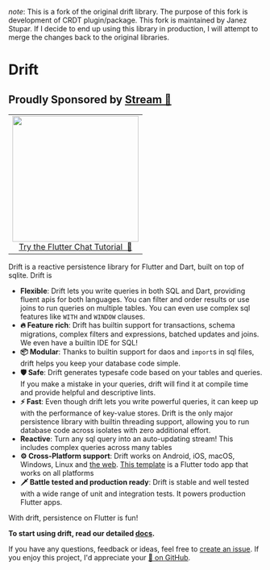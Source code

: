 _note_: This is a fork of the original drift library. The purpose of this fork is development of CRDT plugin/package.
This fork is maintained by Janez Stupar. If I decide to end up using this library in production, I will attempt to merge the changes back to the original libraries.

# Drift

## Proudly Sponsored by [Stream 💙](https://getstream.io/chat/sdk/flutter/?utm_source=Moor&utm_medium=Github_Repo_Content_Ad&utm_content=Developer&utm_campaign=Moor_July2022_FlutterChatSDK_klmh22)

<p align="center">
<table>
    <tbody>
        <tr>
            <td align="center">
                <a href="https://getstream.io/chat/sdk/flutter/?utm_source=Moor&utm_medium=Github_Repo_Content_Ad&utm_content=Developer&utm_campaign=Moor_July2022_FlutterChatSDK_klmh22" target="_blank"><img width="250px" src="https://stream-blog.s3.amazonaws.com/blog/wp-content/uploads/fc148f0fc75d02841d017bb36e14e388/Stream-logo-with-background-.png"/></a><br/><span><a href="https://getstream.io/chat/sdk/flutter/?utm_source=Moor&utm_medium=Github_Repo_Content_Ad&utm_content=Developer&utm_campaign=Moor_July2022_FlutterChatSDK_klmh22" target="_blank">Try the Flutter Chat Tutorial &nbsp💬</a></span>
            </td>
        </tr>
    </tbody>
</table>
</p>

Drift is a reactive persistence library for Flutter and Dart, built on top of
sqlite.
Drift is

- __Flexible__: Drift lets you write queries in both SQL and Dart,
providing fluent apis for both languages. You can filter and order results
or use joins to run queries on multiple tables. You can even use complex
sql features like `WITH` and `WINDOW` clauses.
- __🔥 Feature rich__: Drift has builtin support for transactions, schema
migrations, complex filters and expressions, batched updates and joins. We
even have a builtin IDE for SQL!
- __📦 Modular__: Thanks to builtin support for daos and `import`s in sql files, drift helps you keep your database code simple.
- __🛡️ Safe__: Drift generates typesafe code based on your tables and queries. If you make a mistake in your queries, drift will find it at compile time and
provide helpful and descriptive lints.
- __⚡ Fast__: Even though drift lets you write powerful queries, it can keep
up with the performance of key-value stores. Drift is the only major persistence library with builtin threading support, allowing you to run database code across isolates with zero additional effort.
- __Reactive__: Turn any sql query into an auto-updating stream! This includes complex queries across many tables
- __⚙️ Cross-Platform support__: Drift works on Android, iOS, macOS, Windows, Linux and [the web](https://drift.simonbinder.eu/web). [This template](https://github.com/simolus3/drift/tree/develop/examples/app) is a Flutter todo app that works on all platforms
- __🗡️ Battle tested and production ready__: Drift is stable and well tested with a wide range of unit and integration tests. It powers production Flutter apps.

With drift, persistence on Flutter is fun!

__To start using drift, read our detailed [docs](https://drift.simonbinder.eu/docs/getting-started/).__


If you have any questions, feedback or ideas, feel free to [create an
issue](https://github.com/simolus3/drift/issues/new). If you enjoy this
project, I'd appreciate your [🌟 on GitHub](https://github.com/simolus3/drift/).
